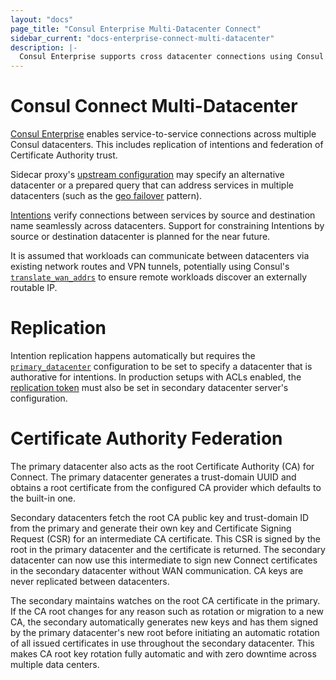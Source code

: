 ```yaml
---
layout: "docs"
page_title: "Consul Enterprise Multi-Datacenter Connect"
sidebar_current: "docs-enterprise-connect-multi-datacenter"
description: |-
  Consul Enterprise supports cross datacenter connections using Consul Connect.
---
```


# Consul Connect Multi-Datacenter

[Consul Enterprise](https://www.hashicorp.com/consul.html) enables service-to-service
connections across multiple Consul datacenters. This includes replication of intentions
and federation of Certificate Authority trust.

Sidecar proxy's [upstream configuration](/docs/connect/proxies.html#upstream-configuration-reference) 
may specify an alternative datacenter or a prepared query that can address services 
in multiple datacenters (such as the [geo failover](https://learn.hashicorp.com/consul/developer-discovery/geo-failover) pattern).

[Intentions](/docs/connect/intentions.html) verify connections between services by 
source and destination name seamlessly across datacenters. Support for constraining Intentions 
by source or destination datacenter is planned for the near future.

It is assumed that workloads can communicate between datacenters via existing network 
routes and VPN tunnels, potentially using Consul's 
[`translate_wan_addrs`](/docs/agent/options.html#translate_wan_addrs) to ensure remote 
workloads discover an externally routable IP.

# Replication

Intention replication happens automatically but requires the [`primary_datacenter`](/docs/agent/options.html#primary_datacenter)
configuration to be set to specify a datacenter that is authorative
for intentions. In production setups with ACLs enabled, the [replication token](/docs/agent/options.html#acl_tokens_replication)
must also be set in secondary datacenter server's configuration.

# Certificate Authority Federation

The primary datacenter also acts as the root Certificate Authority (CA) for Connect. 
The primary datacenter generates a trust-domain UUID and obtains a root certificate 
from the configured CA provider which defaults to the built-in one. 

Secondary datacenters fetch the root CA public key and trust-domain ID from the primary and 
generate their own key and Certificate Signing Request (CSR) for an intermediate CA certificate. 
This CSR is signed by the root in the primary datacenter and the certificate is returned. 
The secondary datacenter can now use this intermediate to sign new Connect certificates 
in the secondary datacenter without WAN communication. CA keys are never replicated between 
datacenters.

The secondary maintains watches on the root CA certificate in the primary. If the CA root
changes for any reason such as rotation or migration to a new CA, the secondary automatically
generates new keys and has them signed by the primary datacenter's new root before initiating
an automatic rotation of all issued certificates in use throughout the secondary datacenter. 
This makes CA root key rotation fully automatic and with zero downtime across multiple data 
centers.
